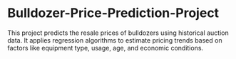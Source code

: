 # Bulldozer-Price-Prediction-Project
This project predicts the resale prices of bulldozers using historical auction data. It applies regression algorithms to estimate pricing trends based on factors like equipment type, usage, age, and economic conditions.
